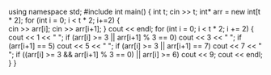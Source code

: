 using namespace std;
#include <iostream>
int main() {
    int t;
    cin >> t;
    int* arr = new int[t * 2];
    for (int i = 0; i < t * 2; i+=2) {        
        cin >> arr[i];
        cin >> arr[i+1];
    }
    cout << endl;
    for (int i = 0; i < t * 2; i += 2) {
        cout << 1 << " ";
        if (arr[i] >= 3 || arr[i+1] % 3 == 0)
            cout << 3 << " ";
        if (arr[i+1] == 5)
            cout << 5 << " ";
        if (arr[i] >= 3 || arr[i+1] == 7)
            cout << 7 << " ";
        if ((arr[i] >= 3 && arr[i+1] % 3 == 0) || arr[i] >= 6)
            cout << 9;
        cout << endl;
    }
}
